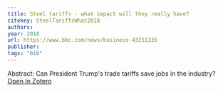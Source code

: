 ```yaml
---
title: Steel tariffs - what impact will they really have?
citekey: SteelTariffsWhat2018
authors: 
year: 2018
url: https://www.bbc.com/news/business-43251335
publisher: 
tags: "bib"
---
```


Abstract: Can President Trump's trade tariffs save jobs in the industry?
[Open In Zotero](zotero://select/items/@SteelTariffsWhat2018)
